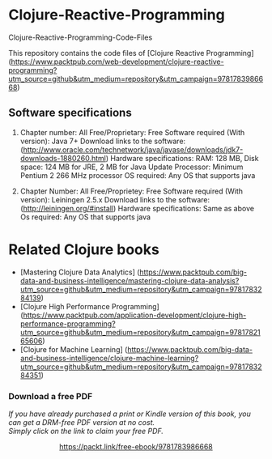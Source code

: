 


# Clojure-Reactive-Programming
Clojure-Reactive-Programming-Code-Files

This repository contains the code files of [Clojure Reactive Programming] (https://www.packtpub.com/web-development/clojure-reactive-programming?utm_source=github&utm_medium=repository&utm_campaign=9781783986668)

## Software specifications
1) Chapter number: All
   Free/Proprietary: Free
   Software required (With version): Java 7+
   Download links to the software: (http://www.oracle.com/technetwork/java/javase/downloads/jdk7-downloads-1880260.html)
   Hardware specifications: RAM: 128 MB,
                            Disk space: 124 MB for JRE, 2 MB for Java Update
                            Processor: Minimum Pentium 2 266 MHz processor
   OS required: Any OS that supports java

2) Chapter Number: All
   Free/Proprietey: Free
   Software required (With version): Leiningen 2.5.x
   Download links to the software: (http://leiningen.org/#install)
   Hardware specifications: Same as above
   Os required: Any OS that supports java
   
# Related Clojure books
* [Mastering Clojure Data Analytics] (https://www.packtpub.com/big-data-and-business-intelligence/mastering-clojure-data-analysis?utm_source=github&utm_medium=repository&utm_campaign=9781783284139)
* [Clojure High Performance Programming] (https://www.packtpub.com/application-development/clojure-high-performance-programming?utm_source=github&utm_medium=repository&utm_campaign=9781782165606)
* [Clojure for Machine Learning] (https://www.packtpub.com/big-data-and-business-intelligence/clojure-machine-learning?utm_source=github&utm_medium=repository&utm_campaign=9781783284351)
### Download a free PDF

 <i>If you have already purchased a print or Kindle version of this book, you can get a DRM-free PDF version at no cost.<br>Simply click on the link to claim your free PDF.</i>
<p align="center"> <a href="https://packt.link/free-ebook/9781783986668">https://packt.link/free-ebook/9781783986668 </a> </p>